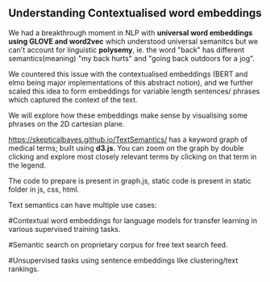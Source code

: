 ## Understanding Contextualised word embeddings

We had a breakthrough moment in NLP with **universal word embeddings using GLOVE and word2vec** which understood universal semanitcs but we can't account for linguistic **polysemy**, ie. the word "back" has different semantics(meaning) "my back hurts" and "going back outdoors for a jog".

We countered this issue with the contextualised embeddings (BERT and elmo being major implementations of this abstract notion), and we further scaled this idea to form embeddings for variable length sentences/ phrases which captured the context of the text.

We will explore how these embeddings make sense by visualising some phrases on the 2D cartesian plane.

https://skepticalbayes.github.io/TextSemantics/ has a keyword graph of medical terms; built using **d3.js**. You can zoom on the graph by
double clicking and explore most closely relevant terms by clicking on that term in the legend.

The code to prepare is present in graph.js, static code is present in static folder in js, css, html.

Text semantics can have multiple use cases:

#Contextual word embeddings for language models for transfer learning in various supervised training tasks.

#Semantic search on proprietary corpus for free text search feed.

#Unsupervised tasks using sentence embeddings like clustering/text rankings.